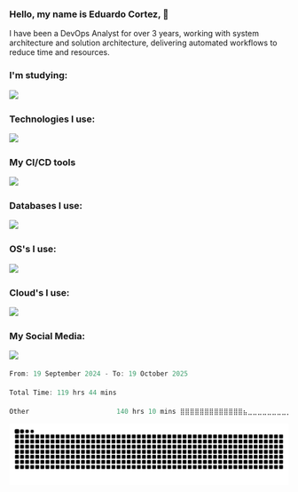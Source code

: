 ### Hello, my name is Eduardo Cortez, 🤙
I have been a DevOps Analyst for over 3 years, working with system architecture and solution architecture, delivering automated workflows to reduce time and resources.

### I'm studying:
<p align="left"> <a href="https://skillicons.dev"> <img src="https://skillicons.dev/icons?i=go,elasticsearch,kafka" /> </a> </p>

### Technologies I use:
<p align="left"> <a href="https://skillicons.dev"> <img src="https://skillicons.dev/icons?i=docker,git,nginx,prometheus,kubernetes,aws,bash,grafana,php,npm,md" /> </a> </p>

### My CI/CD tools
<p align="left"> <a href="https://skillicons.dev"> <img src="https://skillicons.dev/icons?i=ansible,jenkins,githubactions,terraform,gitlab" /> </a> </p>

### Databases I use: 
<p align="left"> <a href="https://skillicons.dev"> <img src="https://skillicons.dev/icons?i=mysql,postgres,mongo,redis" /> </a> </p>

### OS's I use:
<p align="left"> <a href="https://skillicons.dev"> <img src="https://skillicons.dev/icons?i=linux,debian,ubuntu,apple,redhat" /> </a> </p>

### Cloud's I use:
<p align="left"> <a href="https://skillicons.dev"> <img src="https://skillicons.dev/icons?i=azure,aws,di" /> </a> </p>

### My Social Media:
<p align="left"> <a href="https://skillicons.dev"> <img src="https://skillicons.dev/icons?i=linkedin,github" /> </a> </p>

<!--START_SECTION:waka-->

```scala
From: 19 September 2024 - To: 19 October 2025

Total Time: 119 hrs 44 mins

Other                      140 hrs 10 mins ⣿⣿⣿⣿⣿⣿⣿⣿⣿⣿⣿⣿⣿⣦⣀⣀⣀⣀⣀⣀⣀⣀⣀⣀⣀   53.93 %
```

<!--END_SECTION:waka-->

![GitHub Snake](https://github.com/duduomena1/duduomena1/blob/output/space.svg)
